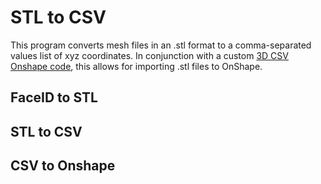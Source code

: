 # STL to CSV
This program converts mesh files in an .stl format to a comma-separated values list of xyz coordinates. In conjunction with a custom [3D CSV Onshape code](), this allows for importing .stl files to OnShape.

## FaceID to STL

## STL to CSV

## CSV to Onshape
